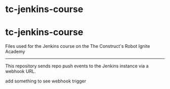 # tc-jenkins-course
# tc-jenkins-course
Files used for the Jenkins course on the The Construct's Robot Ignite Academy


---
This repository sends repo push events to the Jenkins instance via a webhook URL.

add something to see webhook trigger
